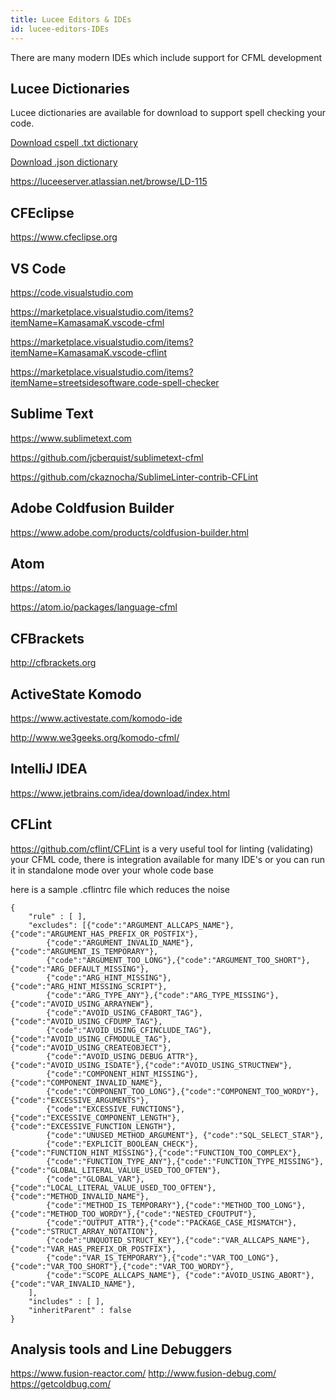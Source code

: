 ```yaml
---
title: Lucee Editors & IDEs
id: lucee-editors-IDEs
---
```


There are many modern IDEs which include support for CFML development 

## Lucee Dictionaries

Lucee dictionaries are available for download to support spell checking your code.

[Download cspell .txt dictionary](/dictionaries/lucee.txt)

[Download .json dictionary](/dictionaries/lucee.json)

<https://luceeserver.atlassian.net/browse/LD-115>

## CFEclipse
<https://www.cfeclipse.org>

## VS Code
<https://code.visualstudio.com>

<https://marketplace.visualstudio.com/items?itemName=KamasamaK.vscode-cfml>

<https://marketplace.visualstudio.com/items?itemName=KamasamaK.vscode-cflint>

<https://marketplace.visualstudio.com/items?itemName=streetsidesoftware.code-spell-checker>

## Sublime Text
<https://www.sublimetext.com>

<https://github.com/jcberquist/sublimetext-cfml>

<https://github.com/ckaznocha/SublimeLinter-contrib-CFLint>

## Adobe Coldfusion Builder
<https://www.adobe.com/products/coldfusion-builder.html>

## Atom
<https://atom.io>

<https://atom.io/packages/language-cfml>

## CFBrackets 
<http://cfbrackets.org>

## ActiveState Komodo
<https://www.activestate.com/komodo-ide>

<http://www.we3geeks.org/komodo-cfml/>

## IntelliJ IDEA
<https://www.jetbrains.com/idea/download/index.html>

## CFLint 
<https://github.com/cflint/CFLint>
is a very useful tool for linting (validating) your CFML code, there is integration available for many IDE's or you can run it in standalone mode over your whole code base

here is a sample .cflintrc file which reduces the noise 

```
{
	"rule" : [ ],
	"excludes": [{"code":"ARGUMENT_ALLCAPS_NAME"},{"code":"ARGUMENT_HAS_PREFIX_OR_POSTFIX"},
		{"code":"ARGUMENT_INVALID_NAME"},{"code":"ARGUMENT_IS_TEMPORARY"},
		{"code":"ARGUMENT_TOO_LONG"},{"code":"ARGUMENT_TOO_SHORT"},{"code":"ARG_DEFAULT_MISSING"},
		{"code":"ARG_HINT_MISSING"},{"code":"ARG_HINT_MISSING_SCRIPT"},
		{"code":"ARG_TYPE_ANY"},{"code":"ARG_TYPE_MISSING"},{"code":"AVOID_USING_ARRAYNEW"},
		{"code":"AVOID_USING_CFABORT_TAG"},{"code":"AVOID_USING_CFDUMP_TAG"},
		{"code":"AVOID_USING_CFINCLUDE_TAG"},{"code":"AVOID_USING_CFMODULE_TAG"},{"code":"AVOID_USING_CREATEOBJECT"},
		{"code":"AVOID_USING_DEBUG_ATTR"},{"code":"AVOID_USING_ISDATE"},{"code":"AVOID_USING_STRUCTNEW"},
		{"code":"COMPONENT_HINT_MISSING"},{"code":"COMPONENT_INVALID_NAME"},
		{"code":"COMPONENT_TOO_LONG"},{"code":"COMPONENT_TOO_WORDY"},{"code":"EXCESSIVE_ARGUMENTS"},
		{"code":"EXCESSIVE_FUNCTIONS"},{"code":"EXCESSIVE_COMPONENT_LENGTH"},{"code":"EXCESSIVE_FUNCTION_LENGTH"},
		{"code":"UNUSED_METHOD_ARGUMENT"}, {"code":"SQL_SELECT_STAR"},
		{"code":"EXPLICIT_BOOLEAN_CHECK"},{"code":"FUNCTION_HINT_MISSING"},{"code":"FUNCTION_TOO_COMPLEX"},
		{"code":"FUNCTION_TYPE_ANY"},{"code":"FUNCTION_TYPE_MISSING"},{"code":"GLOBAL_LITERAL_VALUE_USED_TOO_OFTEN"},
		{"code":"GLOBAL_VAR"}, {"code":"LOCAL_LITERAL_VALUE_USED_TOO_OFTEN"},{"code":"METHOD_INVALID_NAME"},
		{"code":"METHOD_IS_TEMPORARY"},{"code":"METHOD_TOO_LONG"}, {"code":"METHOD_TOO_WORDY"},{"code":"NESTED_CFOUTPUT"},
		{"code":"OUTPUT_ATTR"},{"code":"PACKAGE_CASE_MISMATCH"},{"code":"STRUCT_ARRAY_NOTATION"},
		{"code":"UNQUOTED_STRUCT_KEY"},{"code":"VAR_ALLCAPS_NAME"},{"code":"VAR_HAS_PREFIX_OR_POSTFIX"},
		{"code":"VAR_IS_TEMPORARY"},{"code":"VAR_TOO_LONG"},{"code":"VAR_TOO_SHORT"},{"code":"VAR_TOO_WORDY"},
		{"code":"SCOPE_ALLCAPS_NAME"}, {"code":"AVOID_USING_ABORT"}, {"code":"VAR_INVALID_NAME"},
	],
	"includes" : [ ],
	"inheritParent" : false
}
```

## Analysis tools and Line Debuggers

<https://www.fusion-reactor.com/>
<http://www.fusion-debug.com/>
<https://getcoldbug.com/>

